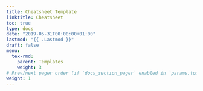 ```yaml
---
title: Cheatsheet Template
linktitle: Cheatsheet
toc: true
type: docs
date: "2019-05-31T00:00:00+01:00"
lastmod: "{{ .Lastmod }}"
draft: false
menu:
  tex-rmd:
    parent: Templates
    weight: 3
# Prev/next pager order (if `docs_section_pager` enabled in `params.toml`)
weight: 1
---
```

